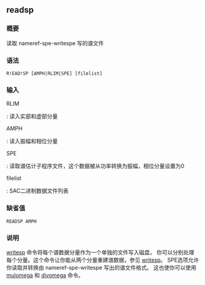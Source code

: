## readsp 

### 概要

读取 nameref-spe-writespe 写的谱文件

### 语法

``` {.bash}
R!EAD!SP [AMPH|RLIM|SPE] [filelist]
```

### 输入

RLIM

:   读入实部和虚部分量

AMPH

:   读入振幅和相位分量

SPE

:   读取谱估计子程序文件，这个数据被从功率转换为振幅，相位分量设置为0

filelist

:   SAC二进制数据文件列表

### 缺省值

``` {.bash}
READSP AMPH
```

### 说明

[writesp](/commands/writesp.md)
命令将每个谱数据分量作为一个单独的文件写入磁盘，
你可以分别处理每个分量。这个命令让你能从两个分量重建谱数据，参见
[writesp](/commands/writesp.md)。 SPE选项允许你读取并转换由
nameref-spe-writespe 写出的谱文件格式。 这也使你可以使用
[mulomega](/commands/mulomega.md) 和 [divomega](/commands/divomega.md)
命令。
